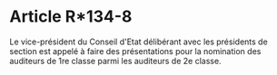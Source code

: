 # Article R*134-8

Le vice-président du Conseil d'Etat délibérant avec les présidents de section est appelé à faire des présentations pour la nomination des auditeurs de 1re classe parmi les auditeurs de 2e classe.
